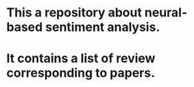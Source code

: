 # This a repository about neural-based sentiment analysis.
# It contains a list of review corresponding to papers.
